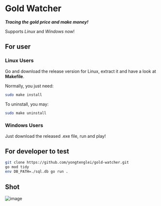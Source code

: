 # Gold Watcher

**_Tracing the gold price and make money!_**

Supports _Linux_ and _Windows_ now!

## For user

### Linux Users

Go and download the release version for Linux, extract it and have a look at **Makefile**.

Normally, you just need:

```bash
sudo make install
```

To uninstall, you may:

```bash
sudo make uninstall
```

### Windows Users

Just download the released .exe file, run and play!

## For developer to test

```bash
git clone https://github.com/yongtenglei/gold-watcher.git
go mod tidy
env DB_PATH=./sql.db go run .
```
## Shot
![image](https://tvax3.sinaimg.cn/large/006cK6rNgy1h6jy1zcf2gj30ll0fcahc.jpg)
